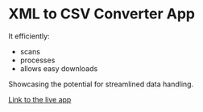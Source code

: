 # XML to CSV Converter App

It efficiently:

- scans
- processes
- allows easy downloads

Showcasing the potential for streamlined data handling.

[Link to the live app](https://xml-csv.streamlit.app/)
